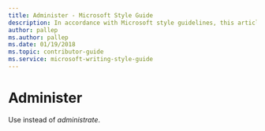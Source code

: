```yaml
---
title: Administer - Microsoft Style Guide
description: In accordance with Microsoft style guidelines, this article tells the writer to use the word administer rather than administrate.
author: pallep
ms.author: pallep
ms.date: 01/19/2018
ms.topic: contributor-guide
ms.service: microsoft-writing-style-guide
---
```


# Administer

Use instead of *administrate*.
